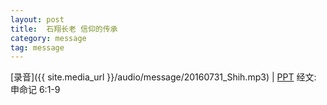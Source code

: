 ```yaml
---
layout: post
title:  石翔长老 信仰的传承 
category: message
tag: message
---
```


[录音]({{ site.media_url }}/audio/message/20160731_Shih.mp3) | [PPT](https://1drv.ms/p/s!AqLDbY3r4i9UhQLF3sPk2jmnKL5I) 
经文: 申命记 6:1-9
